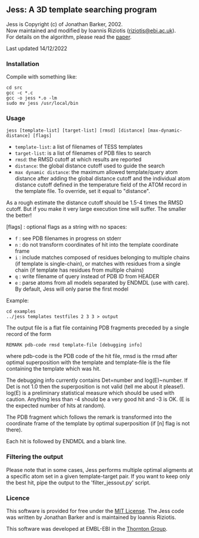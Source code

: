 ## Jess: A 3D template searching program

Jess is Copyright (c) of Jonathan Barker, 2002.  
Now maintained and modified by Ioannis Riziotis (riziotis@ebi.ac.uk).  
For details on the algorithm, please read the [paper](10.1093/bioinformatics/btg226).  

Last updated 14/12/2022

### Installation

Compile with something like:

`cd src`  
`gcc -c *.c`  
`gcc -o jess *.o -lm `  
`sudo mv jess /usr/local/bin`  

### Usage

`jess [template-list] [target-list] [rmsd] [distance] [max-dynamic-distance] [flags]`

* `template-list`: a list of filenames of TESS templates
* `target-list`: is a list of filenames of PDB files to search
* `rmsd`: the RMSD cutoff at which results are reported
* `distance`: the global distance cutoff used to guide the search
* `max dynamic distance`: the maximum allowed template/query atom distance 
			  after adding the global distance cutoff and the 
			  individual atom distance cutoff defined in the
			  temperature field of the ATOM record in the template
			  file. To override, set it equal to "distance".

As a rough estimate the distance cutoff should be 1.5-4 times
the RMSD cutoff. But if you make it very large execution 
time will suffer. The smaller the better!

[flags] : optional flags as a string with no spaces:  
* `f` : see PDB filenames in progress on stderr  
* `n` : do not transform coordinates of hit into	the template coordinate frame  
* `i` : include matches composed of residues belonging to
      multiple chains (if template is single-chain), or
	  matches with residues from a single chain
	  (if template has residues from multiple chains)  
* `q` : write filename of query instead of PDB ID from HEADER  
* `e` : parse atoms from all models separated by ENDMDL (use with
	  care). By default, Jess will only parse the first model

Example:

`cd examples`  
`../jess templates testfiles 2 3 3 > output`  

The output file is a flat file containing PDB fragments 
preceded by a single record of the form

`REMARK pdb-code rmsd template-file [debugging info]`

where pdb-code is the PDB code of the hit file, rmsd is 
the rmsd after optimal superposition with the template and
template-file is the file containing the template which 
was hit.

The debugging info currently contains Det=number and
log(E)~number. If Det is not 1.0 then the superposition
is not valid (tell me about it please!). log(E) is a
preliminary statistical measure which should be used
with caution. Anything less than -4 should be a very
good hit and -3 is OK. (E is the expected number of hits
at random).

The PDB fragment which follows the remark is transformed 
into the coordinate frame of the template by optimal
superposition (if [n] flag is not there).

Each hit is followed by ENDMDL and a blank line.

### Filtering the output

Please note that in some cases, Jess performs multiple 
optimal aligments at a specific atom set in a given 
template-target pair. If you want to keep only the best hit,
pipe the output to the 'filter_jessout.py' script.

### Licence

This software is provided for free under the [MIT License](https://choosealicense.com/licenses/mit/).
The Jess code was written by Jonathan Barker and is maintained by Ioannis Riziotis.

This software was developed at EMBL-EBI in the [Thornton Group](https://www.ebi.ac.uk/research/thornton/).
